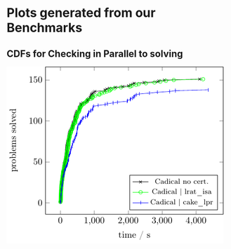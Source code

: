 # Plots generated from our Benchmarks

## CDFs for Checking in Parallel to solving

![CDF](cdf_streaming.png)


